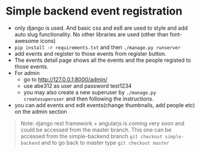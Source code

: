 # Simple backend event registration

-   only django is used. And basic css and es6 are used to style and add auto slug functionality. No other libraries are used (other than font-awesome icons)
-   `pip install -r requirements.txt` and then `./manage.py runserver`
-   add events and register to those events from register button.
-   The events detail page shows all the events and the people registed to those events.
-   For admin
    - go to http://127.0.0.1:8000/admin/
    - use abe312 as user and password test1234
    - you may also create a new superuser by `./manage.py createsuperuser` and then following the instructions.
-   you can add events and edit events(change thumbnails, add people etc) on the admin section


> Note: django rest framework + angularjs is coming very soon and could be accessed from the master branch. This one can be accessed from the simple-backend branch `git checkout simple-backend` and to go back to master type `git checkout master`

